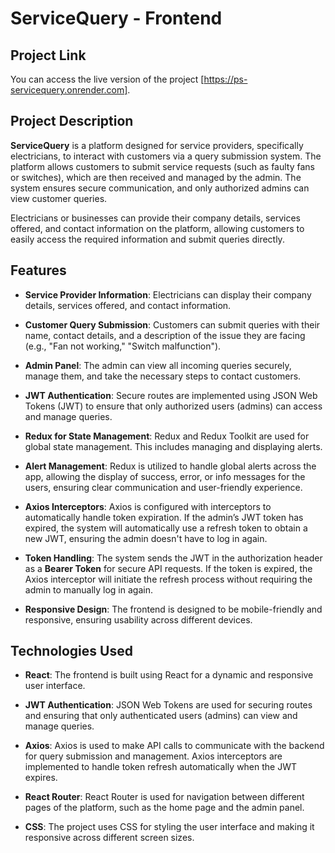 # ServiceQuery - Frontend

## Project Link

You can access the live version of the project [https://ps-servicequery.onrender.com].

## Project Description

**ServiceQuery** is a platform designed for service providers, specifically electricians, to interact with customers via a query submission system. The platform allows customers to submit service requests (such as faulty fans or switches), which are then received and managed by the admin. The system ensures secure communication, and only authorized admins can view customer queries.

Electricians or businesses can provide their company details, services offered, and contact information on the platform, allowing customers to easily access the required information and submit queries directly.

## Features

- **Service Provider Information**: Electricians can display their company details, services offered, and contact information.

- **Customer Query Submission**: Customers can submit queries with their name, contact details, and a description of the issue they are facing (e.g., "Fan not working," "Switch malfunction").

- **Admin Panel**: The admin can view all incoming queries securely, manage them, and take the necessary steps to contact customers.

- **JWT Authentication**: Secure routes are implemented using JSON Web Tokens (JWT) to ensure that only authorized users (admins) can access and manage queries.

- **Redux for State Management**: Redux and Redux Toolkit are used for global state management. This includes managing and displaying alerts.

- **Alert Management**: Redux is utilized to handle global alerts across the app, allowing the display of success, error, or info messages for the users, ensuring clear communication and user-friendly experience.

- **Axios Interceptors**: Axios is configured with interceptors to automatically handle token expiration. If the admin’s JWT token has expired, the system will automatically use a refresh token to obtain a new JWT, ensuring the admin doesn't have to log in again.

- **Token Handling**: The system sends the JWT in the authorization header as a **Bearer Token** for secure API requests. If the token is expired, the Axios interceptor will initiate the refresh process without requiring the admin to manually log in again.

- **Responsive Design**: The frontend is designed to be mobile-friendly and responsive, ensuring usability across different devices.

## Technologies Used

- **React**: The frontend is built using React for a dynamic and responsive user interface.

- **JWT Authentication**: JSON Web Tokens are used for securing routes and ensuring that only authenticated users (admins) can view and manage queries.

- **Axios**: Axios is used to make API calls to communicate with the backend for query submission and management. Axios interceptors are implemented to handle token refresh automatically when the JWT expires.

- **React Router**: React Router is used for navigation between different pages of the platform, such as the home page and the admin panel.

- **CSS**: The project uses CSS for styling the user interface and making it responsive across different screen sizes.
